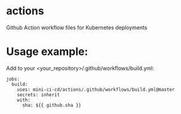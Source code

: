 # actions
Github Action workflow files for Kubernetes deployments

# Usage example:
Add to your <your_repository>/.github/workflows/build.yml:

```
jobs:
  build:
    uses: mini-ci-cd/actions/.github/workflows/build.yml@master
    secrets: inherit
    with:
      sha: ${{ github.sha }}
```
